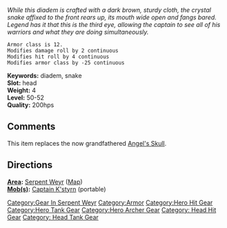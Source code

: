 *While this diadem is crafted with a dark brown, sturdy cloth, the
crystal snake affixed to the front rears up, its mouth wide open and
fangs bared. Legend has it that this is the third eye, allowing the
captain to see all of his warriors and what they are doing
simultaneously.*

`Armor class is 12.`  
`Modifies damage roll by 2 continuous`  
`Modifies hit roll by 4 continuous`  
`Modifies armor class by -25 continuous`

**Keywords:** diadem, snake  
**Slot:** head  
**Weight:** 4  
**Level:** 50-52  
**Quality:** 200hps  

## Comments

This item replaces the now grandfathered [Angel's
Skull](Angel's_Skull "wikilink").

## Directions

**[Area](:Category:_Areas "wikilink"):** [Serpent
Weyr](:Category:_Serpent_Weyr "wikilink")
([Map](Serpent_Weyr_Map "wikilink"))  
**[Mob(s)](:Category:_Mobs "wikilink"):** [Captain
K'styrn](Captain_K'styrn "wikilink") (portable)  

[Category:Gear In Serpent
Weyr](Category:Gear_In_Serpent_Weyr "wikilink")
[Category:Armor](Category:Armor "wikilink") [Category:Hero Hit
Gear](Category:Hero_Hit_Gear "wikilink") [Category:Hero Tank
Gear](Category:Hero_Tank_Gear "wikilink") [Category:Hero Archer
Gear](Category:Hero_Archer_Gear "wikilink") [Category: Head Hit
Gear](Category:_Head_Hit_Gear "wikilink") [Category: Head Tank
Gear](Category:_Head_Tank_Gear "wikilink")
